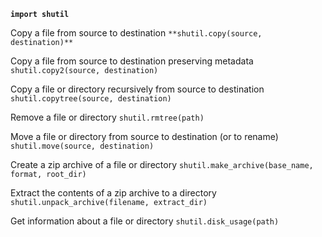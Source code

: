 **`import shutil `**

 Copy a file from source to destination
`**shutil.copy(source, destination)**`

 Copy a file from source to destination preserving metadata
`shutil.copy2(source, destination)`

 Copy a file or directory recursively from source to destination
`shutil.copytree(source, destination)`

 Remove a file or directory
`shutil.rmtree(path)`

 Move a file or directory from source to destination (or to rename)
`shutil.move(source, destination)`

 Create a zip archive of a file or directory
`shutil.make_archive(base_name, format, root_dir)`

 Extract the contents of a zip archive to a directory
`shutil.unpack_archive(filename, extract_dir)`

 Get information about a file or directory
`shutil.disk_usage(path)`
